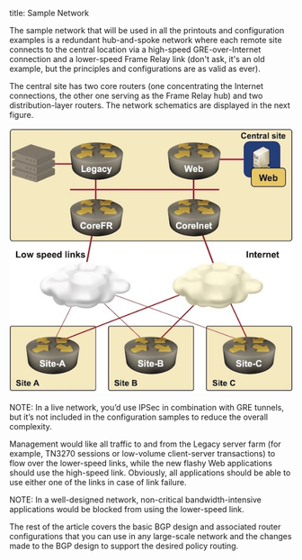 title: Sample Network

The sample network that will be used in all the printouts and configuration examples is a redundant hub-and-spoke network where each remote site connects to the central location via a high-speed GRE-over-Internet connection and a lower-speed Frame Relay link (don't ask, it's an old example, but the principles and configurations are as valid as ever).

The central site has two core routers (one concentrating the Internet connections, the other one serving as the Frame Relay hub) and two distribution-layer routers. The network schematics are displayed in the next figure.

![Network diagram](network-diagram.jpg)

NOTE: In a live network, you’d use IPSec in combination with GRE tunnels, but it’s not included in the configuration samples to reduce the overall complexity.

Management would like all traffic to and from the Legacy server farm (for example, TN3270 sessions or low-volume client-server transactions) to flow over the lower-speed links, while the new flashy Web applications should use the high-speed link. Obviously, all applications should be able to use either one of the links in case of link failure.

NOTE: In a well-designed network, non-critical bandwidth-intensive applications would be blocked from using the lower-speed link.

The rest of the article covers the basic BGP design and associated router configurations that you can use in any large-scale network and the changes made to the BGP design to support the desired policy routing.
